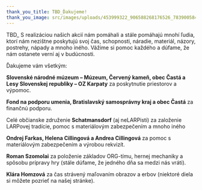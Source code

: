 ```yaml
---
thank_you_title: TBD_Ďakujeme!
thank_you_image: src/images/uploads/453999322_906588268176526_7839005840033530243_n.jpg
---
```


TBD_ S realizáciou našich akcií nám pomáhali a stále pomáhajú mnohí ľudia, ktorí nám nezištne poskytujú svoj čas, schopnosti, náradie, materiál, názory, postrehy, nápady a mnoho iného. Vážime si pomoc každého a dúfame, že nám ostanete verní aj v budúcnosti.

Ďakujeme vám všetkým:

**Slovenské národné múzeum – Múzeum, Červený kameň, obec Častá a Lesy Slovenskej republiky – OZ Karpaty** za poskytnutie priestorov a výpomoc.

**Fond na podporu umenia, Bratislavský samosprávny kraj a obec Častá** za finančnú podporu.

Celé občianske združenie **Schatmansdorf** (aj neLARPisti) za založenie LARPovej tradície, pomoc s materiálovým zabezpečením a mnoho iného

**Ondrej Farkas, Helena Cillingová a Andrea Cillingová** za pomoc s materiálovým zabezpečením a výrobou rekvizít.

**Roman Szomolai** za položenie základov ORG-tímu, hernej mechaniky a spôsobu prípravy hry (stále dúfame, že jedného dňa sa medzi nás vráti).

**Klára Homzová** za čas strávený maľovaním obrazov a erbov (niektoré diela si môžete pozrieť na našej stránke).
